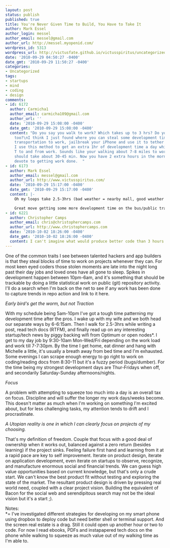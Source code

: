 ```yaml
---
layout: post
status: publish
published: true
title: You're Never Given Time to Build, You Have to Take It
author: Mark Essel
author_login: messel
author_email: messel@gmail.com
author_url: http://messel.myopenid.com/
wordpress_id: 5313
wordpress_url: http://victusfate.github.io/victusspiritus/uncategorized/2010/09/29/youre-never-given-time-to-build-you-have-to-take-it/
date: '2010-09-29 04:50:27 -0400'
date_gmt: '2010-09-29 11:50:27 -0400'
categories:
- Uncategorized
tags:
- startups
- mind
- coding
- design
comments:
- id: 6172
  author: Carmicha1
  author_email: carmicha109@gmail.com
  author_url: ''
  date: '2010-09-29 15:08:00 -0400'
  date_gmt: '2010-09-29 15:08:00 -0400'
  content: "Do you say you walk to work? Which takes up to 3 hrs? Do you walk home
    too?\nI think I just found where you can steal some development time. Take public
    transportation to work, jailbreak your iPhone and use it to tether to a laptop.
    I use this method to get an extra 1hr of development time a day while riding the
    T to and from work. Sounds like your walking about 7-8 miles to work. A bus ride
    should take about 30-45 min. Now you have 2 extra hours in the morning to also
    devote to getting work done.  "
- id: 6173
  author: Mark Essel
  author_email: messel@gmail.com
  author_url: http://www.victusspiritus.com/
  date: '2010-09-29 15:17:00 -0400'
  date_gmt: '2010-09-29 15:17:00 -0400'
  content: |-
    Oh my loops take 2.5-3hrs (bad weather = nearby mall, good weather outdoors by work). I walk for the exercise/state of mind too so it's not something I want to cut out.

    Great move getting some more development time on the bus/public transportation. I'll be doing that on the train some days (driving in others) depending on Manhattan positions.
- id: 6221
  author: Christopher Camps
  author_email: chris@christophercamps.com
  author_url: http://www.christophercamps.com
  date: '2010-10-02 18:26:00 -0400'
  date_gmt: '2010-10-02 18:26:00 -0400'
  content: I can't imagine what would produce better code than 3 hours of walking.
---
```

<p>One of the common traits I see between talented hackers and app builders is that they steal blocks of time to work on projects whenever they can. For most keen eyed coders those stolen moments are late into the night long past their day jobs and loved ones have all gone to sleep. Spikes in development happen between 10pm-6am, and it's something that should be trackable by doing a little statistical work on public (git) repository activity. I'll do a search when I'm back on the net to see if any work has been done to capture trends in repo action and link to it here.</p>
<p><I>Early bird's get the worm, but not Traction</I></p>
<p>With my schedule being 5am-10pm I've got a tough time patterning my development time after the pros. I wake up with my wife and we both head our separate ways by 6-6:15am. Then I walk for 2.5-3hrs while writing a post, read tech docs (RTFM), and finally read up on any interesting startup/tech news by piggy backing wifi from Optimum or open nodes*. I get to my day job by 9:30-10am Mon-Wed/Fri depending on the work load and work till 7-7:30pm. By the time I get home, eat dinner and hang with Michelle a little, it's usually a breath away from bed time and I'm exhausted. Some evenings I can scrape enough energy to go right to work on coding/reading docs from 8:30-11 but it's a fuzzy period (bugs/dumber). For the time being my strongest development days are Thur-Fridays when off, and secondarily Saturday-Sunday afternoons/nights.</p>
<p><I>Focus</I></p>
<p>A problem with attempting to squeeze too much into a day is an overall tax on focus. Discipline and will suffer the longer my work days/weeks become. This doesn't matter as much when I'm working on something I'm excited about, but for less challenging tasks, my attention tends to drift and I procrastinate. </p>
<p><i>A Utopian reality is one in which I can clearly focus on projects of my choosing.</i> </p>
<p>That's my definition of freedom. Couple that focus with a good deal of ownership when it works out, balanced against a zero return (besides learning) if the project sinks. Feeling failure first hand and learning from it at a rapid pace are key to self improvement. Iterate on product design, iterate on application development, even iterate on startups to observe, recognize, and manufacture enormous social and financial trends. We can guess high value opportunities based on current knowledge, but that's only a crude start. We can't know the best product fit without testing and exploring the state of the market. The resultant product design is driven by pressing real world need, coupled with a clear project vision. Building the equivalent of Bacon for the social web and serendipitous search may not be the ideal vision but it's a start ;).</p>
<p>Notes:<br />
*= I've investigated different strategies for developing on my smart phone using dropbox to deploy code but need better shell or terminal support. And the screen real estate is a drag. Still it could open up another hour or two to code. For now I read ebooks, PDFs and instapapered tech docs on the phone while walking to squeeze as much value out of my walking time as I'm able to.</p>
